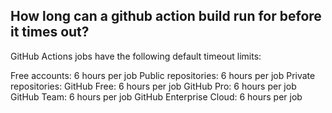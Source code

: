 ## How long can a github action build run for before it times out?

GitHub Actions jobs have the following default timeout limits:

Free accounts: 6 hours per job
Public repositories: 6 hours per job
Private repositories:
GitHub Free: 6 hours per job
GitHub Pro: 6 hours per job
GitHub Team: 6 hours per job
GitHub Enterprise Cloud: 6 hours per job